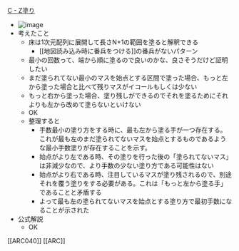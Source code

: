 
[C - Z塗り](https://atcoder.jp/contests/arc040/tasks/arc040_c)
- ![image](https://gyazo.com/766026735d7179c0d4a11f824e20f5e9/thumb/1000)
- 考えたこと
    - 床は1次元配列に展開して長さN+1の範囲を塗ると解釈できる
        - [[地図読み込み時に番兵をつける]]の番兵がないパターン
    - 最小の回数って、端から順に塗るので良いのかな、良さそうだけど証明したい
    - まだ塗られてない最小のマスを始点とする区間で塗った場合、もっと左から塗った場合と比べて残りマスがイコールもしくは少ない
    - もっと右から塗った場合、塗り残しができるのでそれを塗るためにそれよりも左から改めて塗らないといけない
    - OK
    - 整理すると
        - 手数最小の塗り方をする時に、最も左から塗る手が一つ存在する。これが最も左のまだ塗られてないマスを始点とするものであるような最小手数塗りが存在することを示す。
        - 始点がより左である時、その塗りを行った後の「塗られてないマス」は非減少なので、より手数の少ない塗り方である可能性はない
        - 始点がより右である時、注目しているマスが塗り残されるので、別途それを覆う塗りをする必要がある。これは「もっと左から塗る手」であることと矛盾する
        - よって最も左の塗られてないマスを始点とする塗り方で最初手数になることが示された
- 公式解説
    - OK

[[ARC040]]
[[ARC]]
